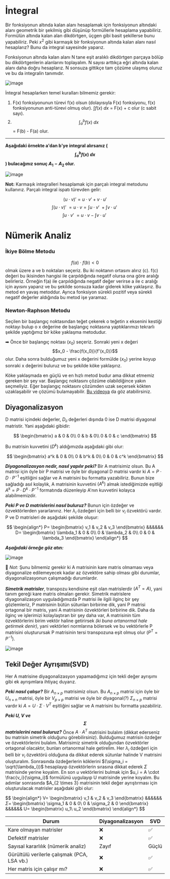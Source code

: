 # İntegral

Bir fonksiyonun altında kalan alanı hesaplamak için fonksiyonun altındaki alanı geometrik bir şekilmiş gibi düşünüp formüllerle hesaplama yapabiliriz. Formülün altında kalan alan dikdörtgen, üçgen gibi basit şekillerse bunu yapabiliriz. Peki $x^2$ gibi karmaşık bir fonksiyonun altında kalan alanı nasıl hesaplarız? Bunu da integral sayesinde yaparız. 

Fonksiyonun altında kalan alanı N tane eşit aralıklı dikdörtgen parçaya bölüp bu dikdörtgenlerin alanlarını toplayalım. N sayısı arttıkça eğri altında kalan alanı daha doğru hesaplarız. N sonsuza gittikçe tam çözüme ulaşmış oluruz ve bu da integralin tanımıdır.

![image](https://github.com/user-attachments/assets/73437c55-f7c5-49ee-a46a-1c2b9326d12c)

İntegral hesaplarken temel kuralları bilmemiz gerekir:

1. F(x) fonksiyonunun türevi f(x) olsun (dolayısıyla F(x) fonksiyonu, f(x) fonksiyonunun anti-türevi olmuş olur). $\int f(x) \ dx$ = F(x) + c olur (c sabit sayı).
2. $$\int_{a}^{b} f(x) \ dx$$ = F(b) - F(a) olur.

-----------------------
**Aşağıdaki örnekte a'dan b'ye integral alırsanız ($$\int_{a}^{b} f(x) \ dx$$) bulacağınız sonuç $A_1 - A_2$ olur.**

![image](https://github.com/user-attachments/assets/c939fb35-25e9-4625-b572-abfe31123709)

**Not:** Karmaşık integralleri hesaplamak için parçalı integral metodunu kullanırız. Parçalı integral ispatı türevden gelir:

$$(u \cdot v)' = u \cdot v' + v \cdot u' $$
$$\int (u \cdot v)' \  = u \cdot v = \int u \cdot v' \ + \int v \cdot u' \ $$
$$\int u \cdot v' \  = u \cdot v - \int v \cdot u' \ $$

# Nümerik Analiz

### İkiye Bölme Metodu
$$f(a) \cdot f(b) < 0$$ olmak üzere a ve b noktaları seçeriz. Bu iki noktanın ortasını alırız (c). f(c) değeri bu ikisinden hangisi ile çarpıldığında negatif olursa ona göre aralığı belirleriz. Örneğin f(a) ile çarpıldığında negatif değer verirse a ile c aralığı için ayısını yaparız ve bu şekilde sonsuza kadar giderek köke yaklaşırız. Bu metod en yavaş metoddur. Ayrıca fonksiyon sürekli pozitif veya sürekli negatif değerler aldığında bu metod işe yaramaz.

### Newton-Raphson Metodu

Seçilen bir başlangıç noktasından teğet çekerek o teğetin x eksenini kestiği noktayı bulup o x değerine de başlangıç noktasına yaptıklarımızı tekrarlı şekilde yaptığımız bir köke yaklaşma metodudur.

➡ Önce bir başlangıç noktası $(x_0)$ seçeriz. Sonraki yeni x değeri $$x_0 - \frac{f(x_0)}{f'(x_0)}$$ olur. Daha sonra bulduğumuz yeni x değerini formülde $(x_0)$ yerine koyup sonraki x değerini buluruz ve bu şekilde köke yaklaşırız.

Köke yaklaşmada en güçlü ve en hızlı metod budur ama dikkat etmemiz gereken bir şey var. Başlangıç noktasını çözüme olabildiğince yakın seçmeliyiz. Eğer başlangıç noktasını çözümden uzak seçersek kökten uzaklaşabilir ve çözümü bulamayabilir. [Bu videoya](https://www.youtube.com/watch?v=d4TtDbC0zEo) da göz atabilirsiniz.

## Diyagonalizasyon

D matrisi içindeki değerler, $D_{ii}$ değerleri dışında 0 ise D matrisi diyagonal matristir. Yani aşağıdaki gibidir:

$$
\begin{bmatrix}
a & 0 & 0\\
0 & b & 0\\
0 & 0 & c
\end{bmatrix}
$$

Bu matrisin kuvvetini $(D^k)$ aldığımızda aşağıdaki gibi olur:

$$
\begin{bmatrix}
a^k & 0 & 0\\
0 & b^k & 0\\
0 & 0 & c^k
\end{bmatrix}
$$

***Diyagonalizasyon nedir, nasıl yapılır peki?*** Bir A matrisimiz olsun. Bu A matrisi için öyle bir P matrisi ve öyle bir diyagonal D matrisi vardır ki $A = P \cdot D \cdot P^{-1}$ eşitliğini sağlar ve A matrisini bu formatta yazabiliriz. Bunun bize sağladığı asıl kolaylık, A matrisinin kuvvetini $(A^k)$ almak istediğimizde eşitliği $A^k = P \cdot D^k \cdot P^{-1}$ formatında düzenleyip A'nın kuvvetini kolayca alabilmemizdir.

***Peki P ve D matrislerini nasıl buluruz?*** Bunun için özdeğer ve özvektörlerden yararlanırız. Her $\lambda_i$ özdeğeri için belli bir $v_i$ özvektörü vardır. P ve D matrisleri de aşağıdaki şekilde oluşur:

$$
\begin{align*}
P=
\begin{bmatrix}
v_1 &
v_2 &
v_3
\end{bmatrix}
&&&&&&
D=
\begin{bmatrix}
\lambda_1 & 0 & 0\\
0 & \lambda_2 & 0\\
0 & 0 & \lambda_3
\end{bmatrix}
\end{align*}
$$

***Aşağıdaki örneğe göz atın:***

![image](https://github.com/user-attachments/assets/e36dbb73-40fd-42b4-8710-baa6e42cec11)

🥇 _Not:_ Şunu bilmemiz gerekir ki A matrisinin kare matris olmaması veya diyagonalize edilemeyecek kadar az özvektöre sahip olması gibi durumlar, diyagonalizasyonun çalışmadığı durumlardır.

***Simetrik matrisler***, transpozu kendisine eşit olan matrislerdir $(A^T=A)$, yani tanım gereği kare matris olmaları gerekir. Simetrik matrislere diyagonalizasyon uyguladığımızda P matrisi ile ilgili ilginç bir şey gözlemleriz, P matrisinin bütün sütunları birbirine dik, yani P matrisi ortagonal bir matris, yani A matrisinin özvektörleri birbirine dik. Daha da ilginç ve işlerimizi kolaylaştıran bir şey daha var, A matrisinin tüm özvektörlerini birim vektör haline getirirsek *(ki buna ortanormal hale getirmek denir)*, yani vektörleri normlarına bölersek ve bu vektörlerle P matrisini  oluşturursak P matrisinin tersi transpozuna eşit olmuş olur $(P^T=P^{-1})$.

![image](https://github.com/user-attachments/assets/f2374716-0393-452f-8715-60168dc06a97)

## Tekil Değer Ayrışımı(SVD)

Her A matrisine diyagonalizasyon yapamadığımız için tekli değer ayrışımı gibi ek ayrışımlara ihtiyaç duyarız.

***Peki  nasıl çalışır?*** Bir $A_{n \times p}$ matrisimiz olsun. Bu $A_{n \times p}$ matrisi için öyle bir $U_{n \times n}$ matrisi, öyle bir $V_{p \times p}$ matrisi ve öyle bir diyagonal(?) $\Sigma_{n \times p}$ matrisi vardır ki $A = U \cdot \Sigma \cdot V^T$ eşitliğini sağlar ve A matrisini bu formatta yazabiliriz.

***Peki U, V ve $$\Sigma$$ matrislerini nasıl buluruz?*** Önce $A \cdot A^T$ matrisini bulalım (dikkat ederseniz bu matrisin simetrik olduğunu görebilirsiniz). Bulduğumuz matrisin özdeğer ve özvektörlerini bulalım. Matrisimiz simetrik olduğundan özvektörler ortagonal olacaktır, bunları ortanormal hale getirelim. Her $\lambda_i$ özdeğeri için belli bir $v_i$ özvektörü olduğuna da dikkat ederek sütunlar halinde V matrisini oluşturalım. Sonrasında özdeğerlerin köklerini $(\sigma_i = \sqrt{\lambda_i})$ hesaplayıp özvektörlerin sırasına dikkat ederek $\Sigma$ matrisinde yerine koyalım. En son $u$ vektörlerini bulmak için $u_i = A \cdot \frac{v_i}{\sigma_i}$ formülünü uygulayıp U matrisinde yerine koyalım. Bu adımlar sonrasında $A_{2 \times 3} matrisinin tekil değer ayrıştırması için oluşturulacak matrisler aşağıdaki gibi olur:

$$
\begin{align*}
V=
\begin{bmatrix}
v_1 &
v_2 &
v_3
\end{bmatrix}
&&&&&&
$\Sigma$=
\begin{bmatrix}
\sigma_1 & 0 & 0\\
0 & \sigma_2 & 0
\end{bmatrix}
&&&&&&
U=
\begin{bmatrix}
u_1\\
u_2
\end{bmatrix}
\end{align*}
$$


| Durum                                       | Diyagonalizasyon | SVD   |
| ------------------------------------------- | ---------------- | ----- |
| Kare olmayan matrisler                      | ❌                | ✅     |
| Defektif matrisler                          | ❌                | ✅     |
| Sayısal kararlılık (nümerik analiz)         | Zayıf            | Güçlü |
| Gürültülü verilerle çalışmak (PCA, LSA vb.) | ❌                | ✅     |
| Her matris için çalışır mı?                 | ❌                | ✅     |
